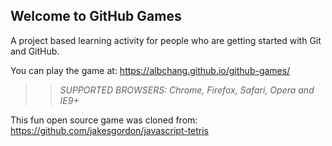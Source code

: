 ## Welcome to GitHub Games

A project based learning activity for people who are getting started with Git and GitHub.

You can play the game at: https://albchang.github.io/github-games/

>> _*SUPPORTED BROWSERS*: Chrome, Firefox, Safari, Opera and IE9+_

This fun open source game was cloned from: https://github.com/jakesgordon/javascript-tetris
